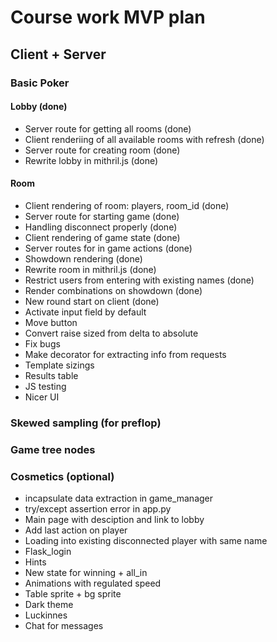 # Course work MVP plan

## Client + Server

### Basic Poker
#### Lobby (done)
- Server route for getting all rooms (done)
- Client renderiing of all available rooms with refresh (done)
- Server route for creating room (done)
- Rewrite lobby in mithril.js (done)
#### Room
- Client rendering of room: players, room_id (done)
- Server route for starting game (done)
- Handling disconnect properly (done)
- Client rendering of game state (done)
- Server routes for in game actions (done)
- Showdown rendering (done)
- Rewrite room in mithril.js (done)
- Restrict users from entering with existing names (done)
- Render combinations on showdown (done)
- New round start on client (done)
- Activate input field by default
- Move button
- Convert raise sized from delta to absolute
- Fix bugs
- Make decorator for extracting info from requests
- Template sizings
- Results table
- JS testing
- Nicer UI
### Skewed sampling (for preflop)
### Game tree nodes

### Cosmetics (optional)
- incapsulate data extraction in game_manager 
- try/except assertion error in app.py
- Main page with desciption and link to lobby
- Add last action on player
- Loading into existing disconnected player with same name
- Flask_login
- Hints
- New state for winning + all_in
- Animations with regulated speed
- Table sprite + bg sprite
- Dark theme
- Luckinnes
- Chat for messages
